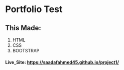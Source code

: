 # Portfolio Test
## This Made:
1. HTML
2. CSS
3. BOOTSTRAP


#### Live_Site: https://saadafahmed45.github.io/project1/
